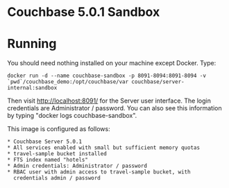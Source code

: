 Couchbase 5.0.1 Sandbox
=======================

# Running

You should need nothing installed on your machine except Docker. Type:

    docker run -d --name couchbase-sandbox -p 8091-8094:8091-8094 -v `pwd`/couchbase_demo:/opt/couchbase/var couchbase/server-internal:sandbox

Then visit [http://localhost:8091/](http://localhost:8091/) for the Server user interface. The login credentials are Administrator / password. You can also
see this information by typing "docker logs couchbase-sandbox".

This image is configured as follows:

    * Couchbase Server 5.0.1
    * All services enabled with small but sufficient memory quotas
    * travel-sample bucket installed
    * FTS index named "hotels"
    * Admin credentials: Administrator / password
    * RBAC user with admin access to travel-sample bucket, with
      credentials admin / password
